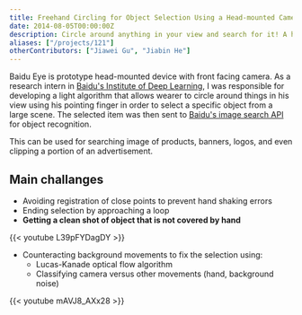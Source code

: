 ```yaml
---
title: Freehand Circling for Object Selection Using a Head-mounted Camera
date: 2014-08-05T00:00:00Z
description: Circle around anything in your view and search for it! A head-mounted system to connect you with your search engine.
aliases: ["/projects/121"]
otherContributors: ["Jiawei Gu", "Jiabin He"]
---
```


Baidu Eye is prototype head-mounted device with front facing camera. As a research intern in  [Baidu's Institute of Deep Learning](http://idl.baidu.com/en/), I was responsible for developing a light algorithm that allows wearer to circle around things in his view using his pointing finger in order to select a specific object from a large scene. The selected item was then sent to [Baidu's image search API](http://stu.baidu.com/) for object recognition.

This can be used for searching image of products, banners, logos, and even clipping a portion of an advertisement.

## Main challanges

-   Avoiding registration of close points to prevent hand shaking errors
-   Ending selection by approaching a loop
-   **Getting a clean shot of object that is not covered by hand**
<!-- https://www.youtube.com/watch?v=L39pFYDagDY -->
{{< youtube L39pFYDagDY >}}

- Counteracting background movements to fix the selection using:
  -   Lucas-Kanade optical flow algorithm
  -   Classifying camera versus other movements (hand, background noise)

<!-- https://www.youtube.com/watch?v=mAVJ8_AXx28 -->
{{< youtube mAVJ8_AXx28 >}}
